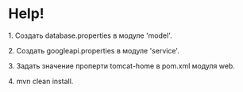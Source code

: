 <h1>Help!</h1>
<p>1. Создать database.properties в модуле 'model'.</p>
<p>2. Создать googleapi.properties в модуле 'service'.</p>
<p>3. Задать значение проперти tomcat-home в pom.xml модуля web.</p>
<p>4. mvn clean install.</p>
